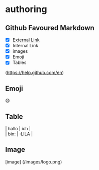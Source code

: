 # authoring
## Github Favoured Markdown
 
- [X] [External Link](#External-Link)  
- [X] Internal Link  
- [X] images  
- [X] Emoji  
- [X] Tables 

 (https://help.github.com/en)   
 
 ## Emoji  
 
 :smile:  
 
 ## Table
 | hallo | ich |  
| bin: | :LILA |  

## Image
[image] (/images/logo.png)
